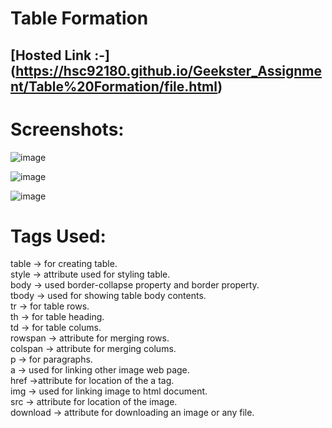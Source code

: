# Table Formation

## [Hosted Link :-] (https://hsc92180.github.io/Geekster_Assignment/Table%20Formation/file.html)

# Screenshots:

![image](https://github.com/hsc92180/Geekster_Assignment/assets/68774484/bbffb20d-f565-4e0c-8899-5848c6192e41)

![image](https://github.com/hsc92180/Geekster_Assignment/assets/68774484/ea239623-b928-4592-ba78-2f5375f9e8bd)

![image](https://github.com/hsc92180/Geekster_Assignment/assets/68774484/4484a849-9f7e-44ae-916e-a113e6341d9a)

# Tags Used:

table -> for creating table.<br>
style -> attribute used for styling table. <br>
body -> used border-collapse property and border property.<br>
tbody -> used for showing table body contents.<br>
tr -> for table rows.<br>
th -> for table heading.<br>
td -> for table colums.<br>
rowspan -> attribute for merging rows.<br>
colspan -> attribute for merging colums.<br>
p -> for paragraphs.<br>
a -> used for linking other image web page.<br>
href ->attribute for location of the a tag.<br>
img -> used for linking image to html document.<br>
src -> attribute for location of the image.<br>
download -> attribute for downloading an image or any file.